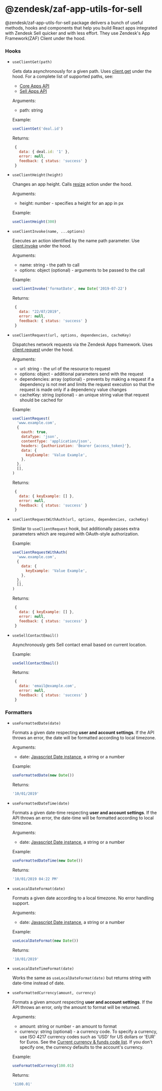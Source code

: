 # @zendesk/zaf-app-utils-for-sell

@zendesk/zaf-app-utils-for-sell package delivers a bunch of useful methods, hooks and components that help you build React apps integrated with Zendesk Sell quicker and with less effort. They use Zendesk's App Framework(ZAF) Client under the hood.

### Hooks

- `useClientGet(path)`

  Gets data asynchronously for a given path. Uses [client.get](https://developer.zendesk.com/apps/docs/core-api/client_api#client.getpaths) under the hood. For a complete list of supported paths, see:

  - [Core Apps API](https://developer.zendesk.com/apps/docs/core-api/core_api)
  - [Sell Apps API](https://developer.zendesk.com/apps/docs/apps-sell-api/introduction)

  Arguments:

  - path: string

  Example:

  ```javascript
  useClientGet('deal.id')
  ```

  Returns:

  ```javascript
   {
     data: { deal.id: '1' },
     error: null,
     feedback: { status: 'success' }
   }
  ```

- `useClientHeight(height)`

  Changes an app height. Calls [resize](https://developer.zendesk.com/apps/docs/core-api/core_api#resize) action under the hood.

  Arguments:

  - height: number - specifies a height for an app in px

  Example:

  ```javascript
  useClientHeight(300)
  ```

- `useClientInvoke(name, ...options)`

  Executes an action identified by the name path parameter.
  Use [client.invoke](https://developer.zendesk.com/apps/docs/core-api/client_api#client.invokename--...args) under the hood.

  Arguments:

  - name: string - the path to call
  - options: object (optional) - arguments to be passed to the call

  Example:

  ```javascript
  useClientInvoke('formatDate', new Date('2019-07-22')
  ```

  Returns:

  ```javascript
   {
     data: "22/07/2019",
     error: null,
     feedback: { status: 'success' }
   }
  ```

- `useClientRequest(url, options, dependencies, cacheKey)`

  Dispatches network requests via the Zendesk Apps framework.
  Uses [client.request](https://developer.zendesk.com/apps/docs/core-api/client_api#client.requestoptions) under the hood.

  Arguments:

  - url: string - the url of the resource to request
  - options: object - additional parameters send with the request
  - dependencies: array (optional) - prevents by making a request if a dependency is not met
    and limits the request execution so that the request is made only if a dependency value changes
  - cacheKey: string (optional) - an unique string value that request should be cached for

  Example:

  ```javascript
  useClientRequest(
    'www.example.com',
    {
      oauth: true,
      dataType: 'json',
      contentType: 'application/json',
      headers: {authorization: 'Bearer {access_token}'},
      data: {
        keyExample: 'Value Example',
      },
    },
    [],
  )
  ```

  Returns:

  ```javascript
   {
     data: { keyExample: [] },
     error: null,
     feedback: { status: 'success' }
   }
  ```

- `useClientRequestWithAuth(url, options, dependencies, cacheKey)`

  Similar to `useClientRequest` hook, but additionally passes extra parameters which are required with OAuth-style authorization.

  Example:

  ```javascript
  useClientRequestWithAuth(
    'www.example.com',
    {
      data: {
        keyExample: 'Value Example',
      },
    },
    [],
  )
  ```

  Returns:

  ```javascript
   {
     data: { keyExample: [] },
     error: null,
     feedback: { status: 'success' }
   }
  ```

- `useSellContactEmail()`

  Asynchronously gets Sell contact email based on current location.

  Example:

  ```javascript
  useSellContactEmail()
  ```

  Returns:

  ```javascript
   {
     data: 'email@example.com',
     error: null,
     feedback: { status: 'success' }
   }
  ```

### Formatters

- `useFormattedDate(date)`

  Formats a given date respecting **user and account settings**. If the API throws an error, the date will be formatted according to local timezone.

  Arguments:

  - date: [Javascript Date instance](https://developer.mozilla.org/en-US/docs/Web/JavaScript/Reference/Global_Objects/Date), a string or a number

  Example:

  ```javascript
  useFormattedDate(new Date())
  ```

  Returns:

  ```javascript
  '10/01/2019'
  ```

- `useFormattedDateTime(date)`

  Formats a given date-time respecting **user and account settings**. If the API throws an error, the date-time will be formatted according to local timezone.

  Arguments:

  - date: [Javascript Date instance](https://developer.mozilla.org/en-US/docs/Web/JavaScript/Reference/Global_Objects/Date), a string or a number

  Example:

  ```javascript
  useFormattedDateTime(new Date())
  ```

  Returns:

  ```javascript
  '10/01/2019 04:22 PM'
  ```

- `useLocalDateFormat(date)`

  Formats a given date according to a local timezone. No error handling support.

  Arguments:

  - date: [Javascript Date instance](https://developer.mozilla.org/en-US/docs/Web/JavaScript/Reference/Global_Objects/Date), a string or a number

  Example:

  ```javascript
  useLocalDateFormat(new Date())
  ```

  Returns:

  ```javascript
  '10/01/2019'
  ```

- `useLocalDateTimeFormat(date)`

  Works the same as `useLocalDateFormat(date)` but returns string with date-time instead of date.

- `useFormattedCurrency(amount, currency)`

  Formats a given amount respecting **user and account settings**. If the API throws an error, only the amount to format will be returned.

  Arguments:

  - amount: string or number - an amount to format
  - currency: string (optional) - a currency code. To specify a currency, use ISO 4217 currency codes such as 'USD' for US dollars or 'EUR' for Euros. See the [Current currency & funds code list](https://www.currency-iso.org/en/home/tables/table-a1.html).
    If you don't specify one, the currency defaults to the account's currency.

  Example:

  ```javascript
  useFormattedCurrency(100.01)
  ```

  Returns:

  ```javascript
  '$100.01'
  ```
